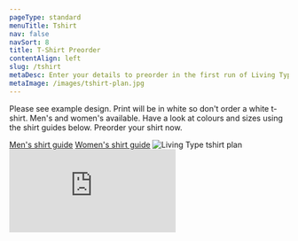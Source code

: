 ```yaml
---
pageType: standard
menuTitle: Tshirt
nav: false
navSort: 8
title: T-Shirt Preorder
contentAlign: left
slug: /tshirt
metaDesc: Enter your details to preorder in the first run of Living Type t-shirts
metaImage: /images/tshirt-plan.jpg
---
```

<div class="row">
    <div class="col-md-6 mb-5">
        <p>Please see example design. Print will be in white so don't order a white t-shirt. Men's and women's available. Have a look at colours and sizes using the shirt guides below. Preorder your shirt now.</p>
        <a href="/images/mens-shirt-guide.pdf" class="btn btn-outline-secondary" target="_blank">Men's shirt guide</a>
        <a href="/images/womens-shirt-guide.pdf" class="btn btn-outline-secondary" target="_blank">Women's shirt guide</a>
        <img src="/images/tshirt-plan.jpg" alt="Living Type tshirt plan" class="img-fluid">
    </div>
    <div class="col-md-6 embed-responsive embed-responsive-1by1">
        <iframe class="embed-responsive-item"  src="https://docs.google.com/forms/d/e/1FAIpQLSc5hjYHg-96NHkjrHkaBsBQXW_wPZ57OKJ1qkIUNtHea_80gg/viewform?embedded=true" frameborder="0" marginheight="0" marginwidth="0">Loading...</iframe>
    </div>
</div>
